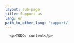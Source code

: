 ```yaml
---
layout: sub-page
title: Support us
lang: en
path_to_other_lang: 'support/'
---
```


      <p>TODO: content</p>
